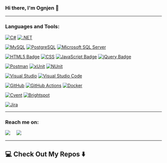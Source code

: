 ### Hi there, I'm Ognjen 👋

<hr>

### Languages and Tools:

[![C#](https://img.shields.io/badge/C%23-239120?style=for-the-badge&logo=c-sharp&logoColor=white)](https://dotnet.microsoft.com/en-us/languages/csharp)
[![.NET](https://img.shields.io/badge/.NET-5C2D91?style=for-the-badge&logo=.net&logoColor=white)](https://dotnet.microsoft.com/en-us/learn)

[![MySQL](https://img.shields.io/badge/MySQL-005C84?style=for-the-badge&logo=mysql&logoColor=white)](https://www.mysql.com/)
[![PostgreSQL](https://img.shields.io/badge/PostgreSQL-316192?style=for-the-badge&logo=postgresql&logoColor=white)](https://www.postgresql.org/)
[![Microsoft SQL Server](https://img.shields.io/badge/Microsoft_SQL_Server-CC2927?style=for-the-badge&logo=microsoft-sql-server&logoColor=white)](https://www.microsoft.com/en-us/sql-server/)

[![HTML5 Badge](https://img.shields.io/badge/HTML5-E34F26?logo=html5&logoColor=fff&style=for-the-badge)](https://html.com/)
[![CSS](https://img.shields.io/badge/CSS-239120?&style=for-the-badge&logo=css3&logoColor=white)](https://www.w3.org/Style/CSS/Overview.en.html)
[![JavaScript Badge](https://img.shields.io/badge/JavaScript-F7DF1E?logo=javascript&logoColor=000&style=for-the-badge)](https://www.javascript.com/)
[![jQuery Badge](https://img.shields.io/badge/jQuery-0769AD?logo=jquery&logoColor=fff&style=for-the-badge)](https://jquery.com/)

[![Postman](https://img.shields.io/badge/Postman-FF6C37?style=for-the-badge&logo=Postman&logoColor=white)](https://www.postman.com/)
[![xUnit](https://img.shields.io/badge/xUnit-100000?style=for-the-badge&logo=xUnit&logoColor=5c2992&labelColor=5c2992&color=5c2992)](https://xunit.net/)
[![NUnit](https://img.shields.io/badge/NUnit-100000?style=for-the-badge&logo=xUnit&logoColor=005B0B&labelColor=005B0B&color=005B0B)](https://nunit.org/)

[![Visual Studio](https://img.shields.io/badge/Visual_Studio-5C2D91?style=for-the-badge&logo=visual%20studio&logoColor=white)](https://visualstudio.microsoft.com/)
[![Visual Studio Code](https://img.shields.io/badge/Visual_Studio_Code-0078D4?style=for-the-badge&logo=visual%20studio%20code&logoColor=white)](https://code.visualstudio.com/)

[![GitHub](https://img.shields.io/badge/github-%23121011.svg?style=for-the-badge&logo=github&logoColor=white)](https://github.com/)
[![GitHub Actions](https://img.shields.io/badge/github%20actions-%232671E5.svg?style=for-the-badge&logo=githubactions&logoColor=white)](https://github.com/features/actions)
[![Docker](https://img.shields.io/badge/docker-%230db7ed.svg?style=for-the-badge&logo=docker&logoColor=white)](https://www.docker.com/)

[![Cvent](https://img.shields.io/badge/Cvent-006ae1?style=for-the-badge&logo=C&logoColor=white)](https://www.cvent.com/)
[![Brightspot](https://img.shields.io/badge/Brightspot-faf9f9?style=for-the-badge&logo=Okta&logoColor=red)](https://www.brightspot.com/)

[![Jira](https://img.shields.io/badge/Jira-0052CC?style=for-the-badge&logo=Jira&logoColor=white)](https://www.atlassian.com/software/jira)

<hr>

### Reach me on:
<p align="left">
  <a href="mailto:andjelicb.ognjen@gmail.com"><img src="https://img.shields.io/badge/gmail-%23D14836.svg?&style=for-the-badge&logo=gmail&logoColor=white" /></a>&nbsp;&nbsp;&nbsp;&nbsp;
  <a target="_blank"href="https://www.linkedin.com/in/ognj3n/"><img src="https://img.shields.io/badge/LinkedIn-0077B5?style=for-the-badge&logo=linkedin&logoColor=white" /></a>&nbsp;&nbsp;&nbsp;&nbsp;
</p>

<hr>

<h2  align="left">💻 Check Out My Repos ⬇️ </h2>
